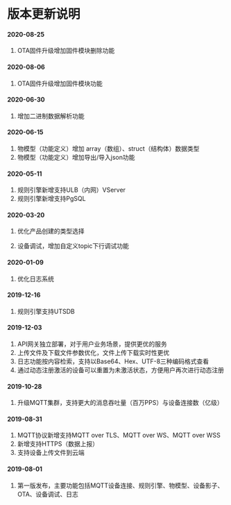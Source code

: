 # 版本更新说明

#### 2020-08-25

1. OTA固件升级增加固件模块删除功能

#### 2020-08-06

1. OTA固件升级增加固件模块功能

#### 2020-06-30

1. 增加二进制数据解析功能

#### 2020-06-15

1. 物模型（功能定义）增加 array（数组）、struct（结构体）数据类型
2. 物模型（功能定义）增加导出/导入json功能

#### 2020-05-11

1. 规则引擎新增支持ULB（内网）VServer
2. 规则引擎新增支持PgSQL

#### 2020-03-20

1. 优化产品创建的类型选择

2. 设备调试，增加自定义topic下行调试功能

#### 2020-01-09

1. 优化日志系统

#### 2019-12-16

1. 规则引擎支持UTSDB

#### 2019-12-03

1. API网关独立部署，对于用户业务场景，提供更优的服务
2. 上传文件及下载文件参数优化，文件上传下载实时性更优
3. 日志功能按内容检索，支持以Base64、Hex、UTF-8三种编码格式查看
4. 通过动态注册激活的设备可以重置为未激活状态，方便用户再次进行动态注册

#### 2019-10-28

1. 升级MQTT集群，支持更大的消息吞吐量（百万PPS）与设备连接数（亿级）


#### 2019-08-31

1. MQTT协议新增支持MQTT over TLS、MQTT over WS、MQTT over WSS 
2. 新增支持HTTPS（数据上报）
3. 支持设备上传文件到云端

#### 2019-08-01

1. 第一版发布，主要功能包括MQTT设备连接、规则引擎、物模型、设备影子、OTA、设备调试、日志